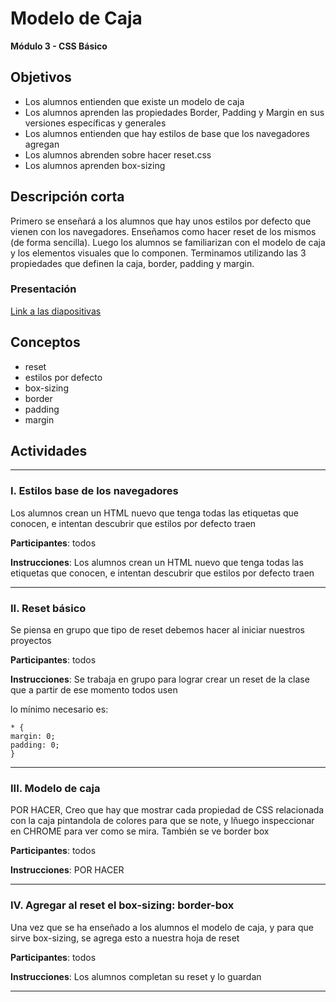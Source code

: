 # Modelo de Caja

**Módulo 3 - CSS Básico**

## Objetivos

- Los alumnos entienden que existe un modelo de caja
- Los alumnos aprenden las propiedades Border, Padding y Margin en sus versiones específicas y generales
- Los alumnos entienden que hay estilos de base que los navegadores agregan
- Los alumnos abrenden sobre hacer reset.css
- Los alumnos aprenden box-sizing

## Descripción corta

Primero se enseñará a los alumnos que hay unos estilos por defecto que vienen con los navegadores.
Enseñamos como hacer reset de los mismos (de forma sencilla).
Luego los alumnos se familiarizan con el modelo de caja y los elementos visuales que lo componen. 
Terminamos utilizando las 3 propiedades que definen la caja, border, padding y margin.

### Presentación

[Link a las diapositivas]()

## Conceptos

- reset
- estilos por defecto
- box-sizing
- border
- padding 
- margin

## Actividades

---

### I. Estilos base de los navegadores

Los alumnos crean un HTML nuevo que tenga todas las etiquetas que conocen, e intentan descubrir que estilos por defecto traen

**Participantes**: todos

**Instrucciones**: Los alumnos crean un HTML nuevo que tenga todas las etiquetas que conocen, e intentan descubrir que estilos por defecto traen


---

### II. Reset básico

Se piensa en grupo que tipo de reset debemos hacer al iniciar nuestros proyectos

**Participantes**: todos

**Instrucciones**: Se trabaja en grupo para lograr crear un reset de la clase que a partir de ese momento todos usen

lo mínimo necesario es:

```
* {
margin: 0;
padding: 0;
}

```
--------

### III. Modelo de caja 

POR HACER, Creo que hay que mostrar cada propiedad de CSS relacionada con la caja pintandola de colores para que se note, y lñuego inspeccionar en CHROME para ver como se mira. También se ve border box

**Participantes**: todos

**Instrucciones**: POR HACER


---


### IV. Agregar al reset el box-sizing: border-box

Una vez que se ha enseñado a los alumnos el modelo de caja, y para que sirve box-sizing, se agrega esto a nuestra hoja de reset

**Participantes**: todos

**Instrucciones**: Los alumnos completan su reset y lo guardan


---
